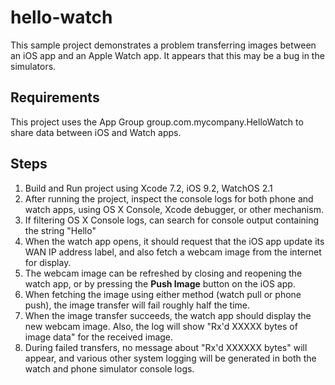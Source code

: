 # hello-watch

This sample project demonstrates a problem transferring images between an iOS app and an Apple Watch app. It appears that this may be a bug in the simulators.

## Requirements

This project uses the App Group group.com.mycompany.HelloWatch to share data between iOS and Watch apps.

## Steps

 1. Build and Run project using Xcode 7.2, iOS 9.2, WatchOS 2.1
 2. After running the project, inspect the console logs for both phone and watch apps, using OS X Console, Xcode debugger, or other mechanism.
 3. If filtering OS X Console logs, can search for console output containing the string "Hello"
 4. When the watch app opens, it should request that the iOS app update its WAN IP address label, and also fetch a webcam image from the internet for display.
 5. The webcam image can be refreshed by closing and reopening the watch app, or by pressing the **Push Image** button on the iOS app.
 6. When fetching the image using either method (watch pull or phone push), the image transfer will fail roughly half the time.
 7. When the image transfer succeeds, the watch app should display the new webcam image. Also, the log will show "Rx'd XXXXX bytes of image data" for the received image.
 8. During failed transfers, no message about "Rx'd XXXXXX bytes" will appear, and various other system logging will be generated in both the watch and phone simulator console logs.
